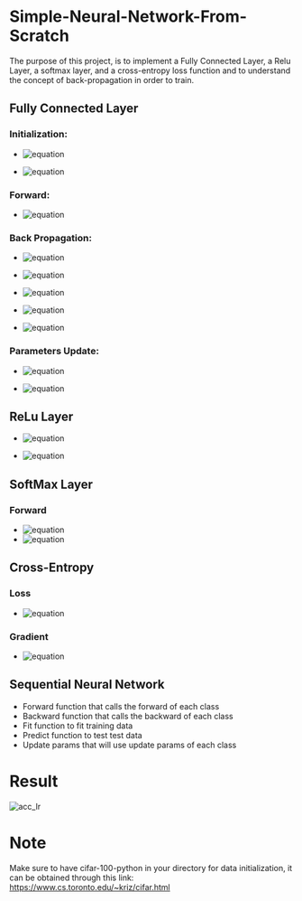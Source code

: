# Simple-Neural-Network-From-Scratch
The purpose of this project, is to implement a Fully Connected Layer, a Relu Layer, a softmax layer, and a cross-entropy loss function and to understand the concept of back-propagation in order to train.

## Fully Connected Layer

### Initialization:

  - ![equation](https://latex.codecogs.com/svg.image?W%20%5Cmapsto%20N(0,%20%5Csqrt%7B%5Cfrac%7B2%7D%7Bn_%7Bi%7D&plus;n_%7Bo%7D%7D%7D))

  - ![equation](https://latex.codecogs.com/svg.image?b%20%5Cmapsto%200)

### Forward:

  - ![equation](https://latex.codecogs.com/svg.image?f_%7Bfull%7D(x_%7Bi%7D)%20=%20x_%7Bi%7DW%5E%7BT%7D%20&plus;%20b)
  
### Back Propagation:

  - ![equation](https://latex.codecogs.com/svg.image?%5Cfrac%7B%5Cpartial%20f_%7Bfull%7D%7D%7B%5Cpartial%20x_%7Bi%7D%7D%20=%20W)
  
  - ![equation](https://latex.codecogs.com/svg.image?%5Cfrac%7B%5Cpartial%20f_%7Bfull%7D%7D%7B%5Cpartial%20b%7D%20=%20I_%7Bn0%7D)
  
  - ![equation](https://latex.codecogs.com/svg.image?%5Cfrac%7B%5Cpartial%20l%7D%7B%5Cpartial%20x_%7Bi%7D%5E%7Bl%7D%7D%20=%20%5Cfrac%7B%5Cpartial%20l%7D%7B%5Cpartial%20x_%7Bi%7D%5E%7Bl&plus;1%7D%7D%20W%5E%7Bl%7D)
  
  - ![equation](https://latex.codecogs.com/svg.image?%5Cfrac%7B%5Cpartial%20l%7D%7B%5Cpartial%20W%5E%7Bl%7D%7D%20=%20%5Csum_%7Bi%7D(%5Cfrac%7B%5Cpartial%20l%7D%7B%5Cpartial%20x_%7Bi%7D%5E%7Bl&plus;1%7D%7D)%5E%7BT%7D%20x_%7Bi%7D%5E%7Bl%7D)
  
  - ![equation](https://latex.codecogs.com/svg.image?%5Cfrac%7B%5Cpartial%20l%7D%7B%5Cpartial%20b%5E%7Bl%7D%7D%20=%20%5Csum_%7Bi%7D(%5Cfrac%7B%5Cpartial%20l%7D%7B%5Cpartial%20x_%7Bi%7D%5E%7Bl&plus;1%7D%7D))
  
### Parameters Update:

  - ![equation](https://latex.codecogs.com/svg.image?b%5E%7B'%7D%20=%20b%20-%20%5Ceta%20(%5Cfrac%7B%5Cpartial%20l%7D%7B%5Cpartial%20b%7D))

  - ![equation](https://latex.codecogs.com/svg.image?W%5E%7B'%7D%20=%20W%20-%20%5Ceta%20(%5Cfrac%7B%5Cpartial%20l%7D%7B%5Cpartial%20W%7D))

## ReLu Layer
  - ![equation](https://latex.codecogs.com/svg.image?f_%7Brelu%7D(x_%7Bi,j%7D)%20=%20x_%7Bi,j%7D%20%20for%20%20%20%20x_%7Bi,j%7D%3E%200)

  - ![equation](https://latex.codecogs.com/svg.image?%5Cfrac%7B%5Cpartial%20f_%7Brelu%7D(x_%7Bi,j%7D)%7D%7B%5Cpartial%20x%7D%20=%201,%20%20for,%20%20%20%20x_%7Bi,j%7D%3E%200)

## SoftMax Layer

### Forward

  - ![equation](https://latex.codecogs.com/svg.image?y_%7Bi,j%7D%5E%7B'%7D%20=%20y_%7Bi,j%7D%20-%20max_%7Bi,j%7D(y_%7Bi,j%7D))
  - ![equation](https://latex.codecogs.com/svg.image?z_%7Bi,j%7D%20=%20f_%7Bsoftmax%7D(y_%7Bi,j%7D)%20=%20%5Cfrac%7Be%5E%7By_%7Bi,j%7D%5E%7B'%7D%7D%7D%7B%5Csum_%7Bk%7De%5E%7By_%7Bi,k%7D%5E%7B'%7D%7D%7D)

## Cross-Entropy

 
### Loss

  - ![equation](https://latex.codecogs.com/svg.image?l(z,t)=-%5Cfrac%7B1%7D%7Bn_%7Bb%7D%7D%5Csum%20_%7Bi%7D%20%5Csum%20_%7Bj%7D%20t_%7Bi,j%7Dlog(z_%7Bi,j%7D))

### Gradient
  - ![equation](https://latex.codecogs.com/svg.image?%5Cfrac%7B%5Cpartial%20l(z,%20t)%7D%7B%5Cpartial%20z_%7Bi,j%7D%7D%20=%20-%5Cfrac%7B1%7D%7Bn_%7Bb%7D%7D%5Cfrac%7Bt_%7Bi,j%7D%7D%7Bz_%7Bi,j%7D%7D)
## Sequential Neural Network
  - Forward function that calls the forward of each class
  - Backward function that calls the backward of each class
  - Fit function to fit training data
  - Predict function to test test data
  - Update params that will use update params of each class  

# Result

![acc_lr](https://user-images.githubusercontent.com/97703581/201528816-ff6e40e6-bf43-437d-8545-5f6b178f1893.png)

# Note

Make sure to have cifar-100-python in your directory for data initialization, it can be obtained through this link:
https://www.cs.toronto.edu/~kriz/cifar.html

